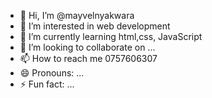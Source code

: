 - 👋 Hi, I’m @mayvelnyakwara
- 👀 I’m interested in web development 
- 🌱 I’m currently learning html,css, JavaScript 
- 💞️ I’m looking to collaborate on ...
- 📫 How to reach me 0757606307
- 😄 Pronouns: ...
- ⚡ Fun fact: ...

<!---
mayvel-001/mayvel-001 is a ✨ special ✨ repository because its `README.md` (this file) appears on your GitHub profile.
You can click the Preview link to take a look at your changes.
--->
